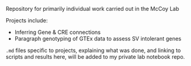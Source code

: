 Repository for primarily individual work carried out in the McCoy Lab

Projects include:

* Inferring Gene & CRE connections
* Paragraph genotyping of GTEx data to assess SV intolerant genes

`.md` files specific to projects, explaining what was done, and linking to scripts and results here, will be added to my private lab notebook repo. 

